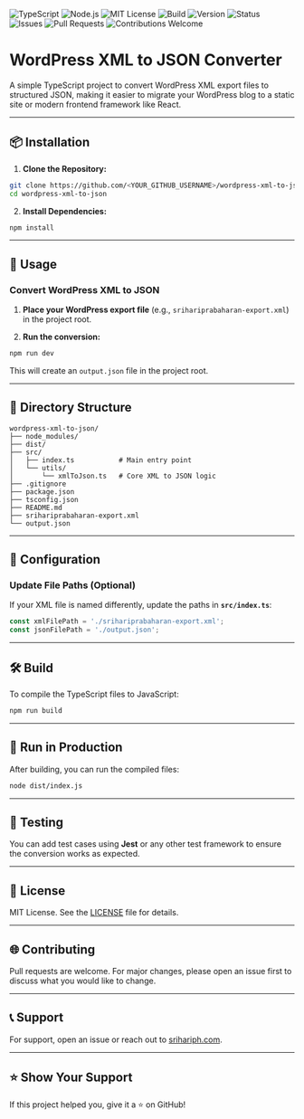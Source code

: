 ![TypeScript](https://img.shields.io/badge/Language-TypeScript-blue?logo=typescript)
![Node.js](https://img.shields.io/badge/Runtime-Node.js-339933?logo=node.js&logoColor=white)
![MIT License](https://img.shields.io/badge/License-MIT-green)
![Build](https://img.shields.io/badge/Build-Passing-brightgreen)
![Version](https://img.shields.io/badge/Version-1.0.0-blue)
![Status](https://img.shields.io/badge/Status-Active-success)
![Issues](https://img.shields.io/github/issues/<YOUR_GITHUB_USERNAME>/wordpress-xml-to-json)
![Pull Requests](https://img.shields.io/github/issues-pr/<YOUR_GITHUB_USERNAME>/wordpress-xml-to-json)
![Contributions Welcome](https://img.shields.io/badge/Contributions-Welcome-brightgreen)

# WordPress XML to JSON Converter

A simple TypeScript project to convert WordPress XML export files to structured JSON, making it easier to migrate your WordPress blog to a static site or modern frontend framework like React.

---

## 📦 Installation

1. **Clone the Repository:**

```bash
git clone https://github.com/<YOUR_GITHUB_USERNAME>/wordpress-xml-to-json.git
cd wordpress-xml-to-json
```

2. **Install Dependencies:**

```bash
npm install
```

---

## 🚀 Usage

### **Convert WordPress XML to JSON**

1. **Place your WordPress export file** (e.g., `srihariprabaharan-export.xml`) in the project root.

2. **Run the conversion:**

```bash
npm run dev
```

This will create an `output.json` file in the project root.

---

## 📂 Directory Structure

```
wordpress-xml-to-json/
├── node_modules/
├── dist/
├── src/
│   ├── index.ts           # Main entry point
│   └── utils/
│       └── xmlToJson.ts   # Core XML to JSON logic
├── .gitignore
├── package.json
├── tsconfig.json
├── README.md
├── srihariprabaharan-export.xml
└── output.json
```

---

## 📝 Configuration

### **Update File Paths (Optional)**

If your XML file is named differently, update the paths in **`src/index.ts`**:

```typescript
const xmlFilePath = './srihariprabaharan-export.xml';
const jsonFilePath = './output.json';
```

---

## 🛠️ Build

To compile the TypeScript files to JavaScript:

```bash
npm run build
```

---

## 🤖 Run in Production

After building, you can run the compiled files:

```bash
node dist/index.js
```

---

## 🧪 Testing

You can add test cases using **Jest** or any other test framework to ensure the conversion works as expected.

---

## 📄 License

MIT License. See the [LICENSE](LICENSE) file for details.

---

## 🌐 Contributing

Pull requests are welcome. For major changes, please open an issue first to discuss what you would like to change.

---

## 📞 Support

For support, open an issue or reach out to [srihariph.com](http://srihariph.com/).

---

## ⭐️ Show Your Support

If this project helped you, give it a ⭐️ on GitHub!
